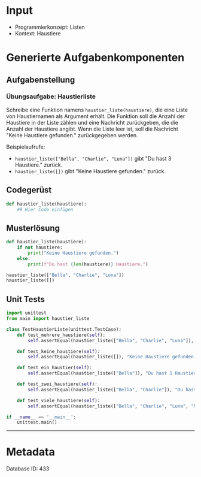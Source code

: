 # Input
- Programmierkonzept: Listen
- Kontext: Haustiere

# Generierte Aufgabenkomponenten
## Aufgabenstellung
### Übungsaufgabe: Haustierliste

Schreibe eine Funktion namens `haustier_liste(haustiere)`, die eine Liste von Haustiernamen als Argument erhält. Die Funktion soll die Anzahl der Haustiere in der Liste zählen und eine Nachricht zurückgeben, die die Anzahl der Haustiere angibt. Wenn die Liste leer ist, soll die Nachricht "Keine Haustiere gefunden." zurückgegeben werden.

Beispielaufrufe:

- `haustier_liste(["Bella", "Charlie", "Luna"])` gibt "Du hast 3 Haustiere." zurück.
- `haustier_liste([])` gibt "Keine Haustiere gefunden." zurück.

## Codegerüst
```python
def haustier_liste(haustiere):
    ## Hier Code einfügen
```

## Musterlösung
```python
def haustier_liste(haustiere):
    if not haustiere:
        print("Keine Haustiere gefunden.")
    else:
        print(f"Du hast {len(haustiere)} Haustiere.")

haustier_liste(["Bella", "Charlie", "Luna"])
haustier_liste([])
```

## Unit Tests
```python
import unittest
from main import haustier_liste

class TestHaustierListe(unittest.TestCase):
    def test_mehrere_haustiere(self):
        self.assertEqual(haustier_liste(["Bella", "Charlie", "Luna"]), "Du hast 3 Haustiere.")

    def test_keine_haustiere(self):
        self.assertEqual(haustier_liste([]), "Keine Haustiere gefunden.")

    def test_ein_haustier(self):
        self.assertEqual(haustier_liste(["Bella"]), "Du hast 1 Haustier.")

    def test_zwei_haustiere(self):
        self.assertEqual(haustier_liste(["Bella", "Charlie"]), "Du hast 2 Haustiere.")

    def test_viele_haustiere(self):
        self.assertEqual(haustier_liste(["Bella", "Charlie", "Luna", "Max", "Lucy", "Daisy", "Bailey", "Molly", "Coco", "Buddy"]), "Du hast 10 Haustiere.")

if __name__ == '__main__':
    unittest.main()
```
___
# Metadata
Database ID: 433

